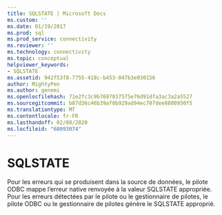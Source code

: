 ```yaml
---
title: SQLSTATE | Microsoft Docs
ms.custom: ''
ms.date: 01/19/2017
ms.prod: sql
ms.prod_service: connectivity
ms.reviewer: ''
ms.technology: connectivity
ms.topic: conceptual
helpviewer_keywords:
- SQLSTATE
ms.assetid: 942f53f8-7755-418c-b453-047b3e030156
author: MightyPen
ms.author: genemi
ms.openlocfilehash: 71e2fc3c9b7697837575e76d91dfa3ac3a2a5527
ms.sourcegitcommit: b87d36c46b39af8b929ad94ec707dee8800950f5
ms.translationtype: MT
ms.contentlocale: fr-FR
ms.lasthandoff: 02/08/2020
ms.locfileid: "68093074"
---
```

# <a name="sqlstate"></a>SQLSTATE
Pour les erreurs qui se produisent dans la source de données, le pilote ODBC mappe l’erreur native renvoyée à la valeur SQLSTATE appropriée. Pour les erreurs détectées par le pilote ou le gestionnaire de pilotes, le pilote ODBC ou le gestionnaire de pilotes génère le SQLSTATE approprié.
